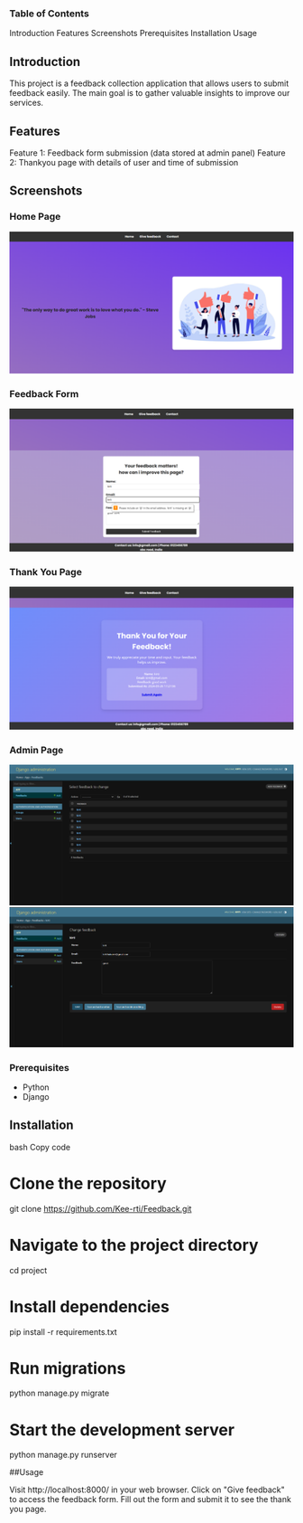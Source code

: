 ### Table of Contents
Introduction
Features
Screenshots
Prerequisites
Installation
Usage


## Introduction
This project is a feedback collection application that allows users to submit feedback easily. The main goal is to gather valuable insights to improve our services.

## Features
Feature 1: Feedback form submission (data stored at admin panel)
Feature 2: Thankyou page with details of user and time of submission

## Screenshots

### Home Page
![homepage](https://github.com/Kee-rti/Feedback/blob/master/project/media/home.png?raw=true)
### Feedback Form
![form](https://github.com/Kee-rti/Feedback/blob/master/project/media/form.png?raw=tue)
### Thank You Page
![thankyou](https://github.com/Kee-rti/Feedback/blob/master/project/media/thankyou.png?raw=true)
### Admin Page
![admin](https://github.com/Kee-rti/Feedback/blob/master/project/media/feedback.png?raw=true)
![feedback](https://github.com/Kee-rti/Feedback/blob/master/project/media/admin.png?raw=true)


### Prerequisites
- Python
- Django


## Installation

bash
Copy code
# Clone the repository
git clone https://github.com/Kee-rti/Feedback.git

# Navigate to the project directory
cd project

# Install dependencies
pip install -r requirements.txt

# Run migrations
python manage.py migrate

# Start the development server
python manage.py runserver

##Usage

Visit http://localhost:8000/ in your web browser.
Click on "Give feedback" to access the feedback form.
Fill out the form and submit it to see the thank you page.
